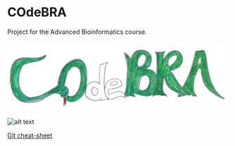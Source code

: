 # COdeBRA

Project for the Advanced Bioinformatics course.

![alt text](https://github.com/Jorisvansteenbrugge/Jorisvansteenbrugge.github.io/blob/master/img/Logo.jpg "Logo")

![alt text](https://github.com/Jorisvansteenbrugge/Jorisvansteenbrugge.github.io/blov/master/img/tree_ortho_test.txt.png "tree")

[Git cheat-sheet](https://education.github.com/git-cheat-sheet-education.pdf)

